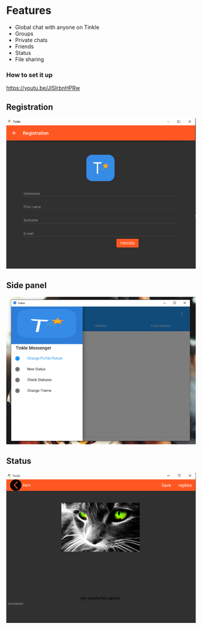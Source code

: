 # Features
* Global chat with anyone on Tinkle
* Groups
* Private chats
* Friends
* Status
* File sharing

### How to set it up
https://youtu.be/JlSIrbnHPRw

## Registration
![registration](screenshots/client/registration.png?raw=true "Registration")
## Side panel
![side panel](screenshots/client/side_panel.png?raw=true "Side panel")
## Status
![status](screenshots/client/status.png?raw=true "Status")
